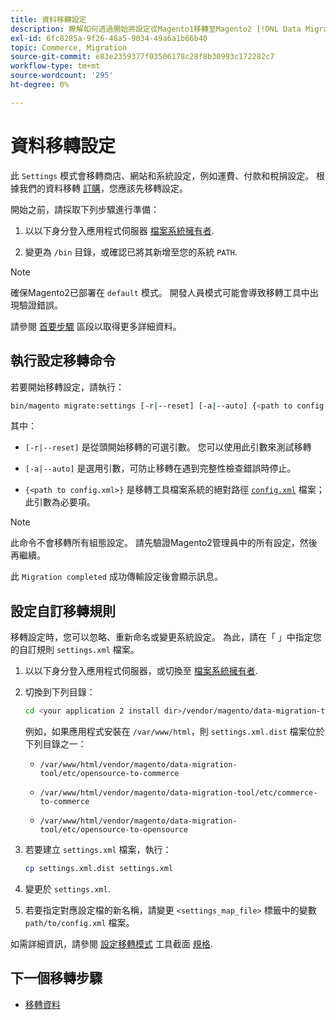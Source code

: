 ```yaml
---
title: 資料移轉設定
description: 瞭解如何透過開始將設定從Magento1移轉至Magento2 [!DNL Data Migration Tool].
exl-id: 6fc8285a-9f26-48a5-9034-49a6a1b66b40
topic: Commerce, Migration
source-git-commit: e83e2359377f03506178c28f8b30993c172282c7
workflow-type: tm+mt
source-wordcount: '295'
ht-degree: 0%

---
```


# 資料移轉設定

此 `Settings` 模式會移轉商店、網站和系統設定，例如運費、付款和稅捐設定。 根據我們的資料移轉 [訂購](overview.md#migration-order)，您應該先移轉設定。

開始之前，請採取下列步驟進行準備：

1. 以以下身分登入應用程式伺服器 [檔案系統擁有者](../../../installation/prerequisites/file-system/overview.md).

1. 變更為 `/bin` 目錄，或確認已將其新增至您的系統 `PATH`.

>[!NOTE]
>
>確保Magento2已部署在 `default` 模式。 開發人員模式可能會導致移轉工具中出現驗證錯誤。


請參閱 [首要步驟](overview.md#first-steps) 區段以取得更多詳細資料。

## 執行設定移轉命令

若要開始移轉設定，請執行：

```bash
bin/magento migrate:settings [-r|--reset] [-a|--auto] {<path to config.xml>}
```

其中：

* `[-r|--reset]` 是從頭開始移轉的可選引數。 您可以使用此引數來測試移轉

* `[-a|--auto]` 是選用引數，可防止移轉在遇到完整性檢查錯誤時停止。

* `{<path to config.xml>}` 是移轉工具檔案系統的絕對路徑 [`config.xml`](../configure.md#configure-migration-in-vendor-folder) 檔案；此引數為必要項。

>[!NOTE]
>
>此命令不會移轉所有組態設定。 請先驗證Magento2管理員中的所有設定，然後再繼續。


此 `Migration completed` 成功傳輸設定後會顯示訊息。

## 設定自訂移轉規則

移轉設定時，您可以忽略、重新命名或變更系統設定。 為此，請在「 」中指定您的自訂規則 `settings.xml` 檔案。

1. 以以下身分登入應用程式伺服器，或切換至 [檔案系統擁有者](../../../installation/prerequisites/file-system/overview.md).

1. 切換到下列目錄：

   ```bash
   cd <your application 2 install dir>/vendor/magento/data-migration-tool/etc/<edition-to-edition>
   ```

   例如，如果應用程式安裝在 `/var/www/html`，則 `settings.xml.dist` 檔案位於下列目錄之一：

   * `/var/www/html/vendor/magento/data-migration-tool/etc/opensource-to-commerce`

   * `/var/www/html/vendor/magento/data-migration-tool/etc/commerce-to-commerce`

   * `/var/www/html/vendor/magento/data-migration-tool/etc/opensource-to-opensource`

1. 若要建立 `settings.xml` 檔案，執行：

   ```bash
   cp settings.xml.dist settings.xml
   ```

1. 變更於 `settings.xml`.

1. 若要指定對應設定檔的新名稱，請變更 `<settings_map_file>` 標籤中的變數 `path/to/config.xml` 檔案。

如需詳細資訊，請參閱 [設定移轉模式](../technical-specification.md#settings-migration-mode) 工具截面 [規格](../technical-specification.md).

## 下一個移轉步驟

* [移轉資料](data.md)
